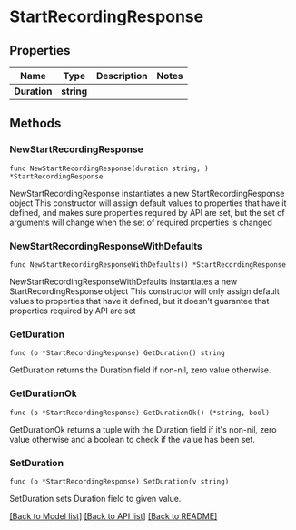 # StartRecordingResponse

## Properties

Name | Type | Description | Notes
------------ | ------------- | ------------- | -------------
**Duration** | **string** |  | 

## Methods

### NewStartRecordingResponse

`func NewStartRecordingResponse(duration string, ) *StartRecordingResponse`

NewStartRecordingResponse instantiates a new StartRecordingResponse object
This constructor will assign default values to properties that have it defined,
and makes sure properties required by API are set, but the set of arguments
will change when the set of required properties is changed

### NewStartRecordingResponseWithDefaults

`func NewStartRecordingResponseWithDefaults() *StartRecordingResponse`

NewStartRecordingResponseWithDefaults instantiates a new StartRecordingResponse object
This constructor will only assign default values to properties that have it defined,
but it doesn't guarantee that properties required by API are set

### GetDuration

`func (o *StartRecordingResponse) GetDuration() string`

GetDuration returns the Duration field if non-nil, zero value otherwise.

### GetDurationOk

`func (o *StartRecordingResponse) GetDurationOk() (*string, bool)`

GetDurationOk returns a tuple with the Duration field if it's non-nil, zero value otherwise
and a boolean to check if the value has been set.

### SetDuration

`func (o *StartRecordingResponse) SetDuration(v string)`

SetDuration sets Duration field to given value.



[[Back to Model list]](../README.md#documentation-for-models) [[Back to API list]](../README.md#documentation-for-api-endpoints) [[Back to README]](../README.md)


